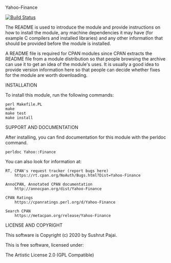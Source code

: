 Yahoo-Finance

[![Build Status](https://travis-ci.com/spajai/Yahoo-finance.svg?branch=master)](https://travis-ci.com/spajai/Yahoo-finance)

The README is used to introduce the module and provide instructions on
how to install the module, any machine dependencies it may have (for
example C compilers and installed libraries) and any other information
that should be provided before the module is installed.

A README file is required for CPAN modules since CPAN extracts the README
file from a module distribution so that people browsing the archive
can use it to get an idea of the module's uses. It is usually a good idea
to provide version information here so that people can decide whether
fixes for the module are worth downloading.


INSTALLATION

To install this module, run the following commands:

	perl Makefile.PL
	make
	make test
	make install

SUPPORT AND DOCUMENTATION

After installing, you can find documentation for this module with the
perldoc command.

    perldoc Yahoo::Finance

You can also look for information at:

    RT, CPAN's request tracker (report bugs here)
        https://rt.cpan.org/NoAuth/Bugs.html?Dist=Yahoo-Finance

    AnnoCPAN, Annotated CPAN documentation
        http://annocpan.org/dist/Yahoo-Finance

    CPAN Ratings
        https://cpanratings.perl.org/d/Yahoo-Finance

    Search CPAN
        https://metacpan.org/release/Yahoo-Finance


LICENSE AND COPYRIGHT

This software is Copyright (c) 2020 by Sushrut Pajai.

This is free software, licensed under:

  The Artistic License 2.0 (GPL Compatible)

